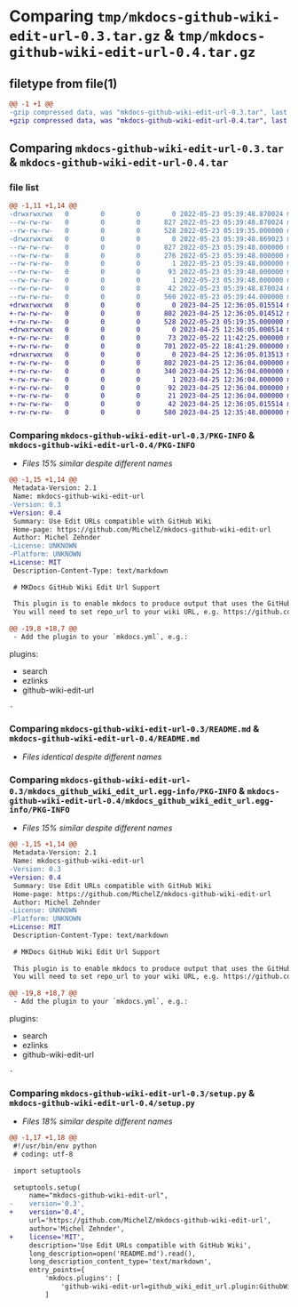 # Comparing `tmp/mkdocs-github-wiki-edit-url-0.3.tar.gz` & `tmp/mkdocs-github-wiki-edit-url-0.4.tar.gz`

## filetype from file(1)

```diff
@@ -1 +1 @@
-gzip compressed data, was "mkdocs-github-wiki-edit-url-0.3.tar", last modified: Mon May 23 05:39:48 2022, max compression
+gzip compressed data, was "mkdocs-github-wiki-edit-url-0.4.tar", last modified: Tue Apr 25 12:36:05 2023, max compression
```

## Comparing `mkdocs-github-wiki-edit-url-0.3.tar` & `mkdocs-github-wiki-edit-url-0.4.tar`

### file list

```diff
@@ -1,11 +1,14 @@
-drwxrwxrwx   0        0        0        0 2022-05-23 05:39:48.870024 mkdocs-github-wiki-edit-url-0.3/
--rw-rw-rw-   0        0        0      827 2022-05-23 05:39:48.870024 mkdocs-github-wiki-edit-url-0.3/PKG-INFO
--rw-rw-rw-   0        0        0      528 2022-05-23 05:19:35.000000 mkdocs-github-wiki-edit-url-0.3/README.md
-drwxrwxrwx   0        0        0        0 2022-05-23 05:39:48.869023 mkdocs-github-wiki-edit-url-0.3/mkdocs_github_wiki_edit_url.egg-info/
--rw-rw-rw-   0        0        0      827 2022-05-23 05:39:48.000000 mkdocs-github-wiki-edit-url-0.3/mkdocs_github_wiki_edit_url.egg-info/PKG-INFO
--rw-rw-rw-   0        0        0      276 2022-05-23 05:39:48.000000 mkdocs-github-wiki-edit-url-0.3/mkdocs_github_wiki_edit_url.egg-info/SOURCES.txt
--rw-rw-rw-   0        0        0        1 2022-05-23 05:39:48.000000 mkdocs-github-wiki-edit-url-0.3/mkdocs_github_wiki_edit_url.egg-info/dependency_links.txt
--rw-rw-rw-   0        0        0       93 2022-05-23 05:39:48.000000 mkdocs-github-wiki-edit-url-0.3/mkdocs_github_wiki_edit_url.egg-info/entry_points.txt
--rw-rw-rw-   0        0        0        1 2022-05-23 05:39:48.000000 mkdocs-github-wiki-edit-url-0.3/mkdocs_github_wiki_edit_url.egg-info/top_level.txt
--rw-rw-rw-   0        0        0       42 2022-05-23 05:39:48.870024 mkdocs-github-wiki-edit-url-0.3/setup.cfg
--rw-rw-rw-   0        0        0      560 2022-05-23 05:39:44.000000 mkdocs-github-wiki-edit-url-0.3/setup.py
+drwxrwxrwx   0        0        0        0 2023-04-25 12:36:05.015514 mkdocs-github-wiki-edit-url-0.4/
+-rw-rw-rw-   0        0        0      802 2023-04-25 12:36:05.014512 mkdocs-github-wiki-edit-url-0.4/PKG-INFO
+-rw-rw-rw-   0        0        0      528 2022-05-23 05:19:35.000000 mkdocs-github-wiki-edit-url-0.4/README.md
+drwxrwxrwx   0        0        0        0 2023-04-25 12:36:05.000514 mkdocs-github-wiki-edit-url-0.4/github_wiki_edit_url/
+-rw-rw-rw-   0        0        0       73 2022-05-22 11:42:25.000000 mkdocs-github-wiki-edit-url-0.4/github_wiki_edit_url/__init__.py
+-rw-rw-rw-   0        0        0      701 2022-05-22 18:41:29.000000 mkdocs-github-wiki-edit-url-0.4/github_wiki_edit_url/plugin.py
+drwxrwxrwx   0        0        0        0 2023-04-25 12:36:05.013513 mkdocs-github-wiki-edit-url-0.4/mkdocs_github_wiki_edit_url.egg-info/
+-rw-rw-rw-   0        0        0      802 2023-04-25 12:36:04.000000 mkdocs-github-wiki-edit-url-0.4/mkdocs_github_wiki_edit_url.egg-info/PKG-INFO
+-rw-rw-rw-   0        0        0      340 2023-04-25 12:36:04.000000 mkdocs-github-wiki-edit-url-0.4/mkdocs_github_wiki_edit_url.egg-info/SOURCES.txt
+-rw-rw-rw-   0        0        0        1 2023-04-25 12:36:04.000000 mkdocs-github-wiki-edit-url-0.4/mkdocs_github_wiki_edit_url.egg-info/dependency_links.txt
+-rw-rw-rw-   0        0        0       92 2023-04-25 12:36:04.000000 mkdocs-github-wiki-edit-url-0.4/mkdocs_github_wiki_edit_url.egg-info/entry_points.txt
+-rw-rw-rw-   0        0        0       21 2023-04-25 12:36:04.000000 mkdocs-github-wiki-edit-url-0.4/mkdocs_github_wiki_edit_url.egg-info/top_level.txt
+-rw-rw-rw-   0        0        0       42 2023-04-25 12:36:05.015514 mkdocs-github-wiki-edit-url-0.4/setup.cfg
+-rw-rw-rw-   0        0        0      580 2023-04-25 12:35:48.000000 mkdocs-github-wiki-edit-url-0.4/setup.py
```

### Comparing `mkdocs-github-wiki-edit-url-0.3/PKG-INFO` & `mkdocs-github-wiki-edit-url-0.4/PKG-INFO`

 * *Files 15% similar despite different names*

```diff
@@ -1,15 +1,14 @@
 Metadata-Version: 2.1
 Name: mkdocs-github-wiki-edit-url
-Version: 0.3
+Version: 0.4
 Summary: Use Edit URLs compatible with GitHub Wiki
 Home-page: https://github.com/MichelZ/mkdocs-github-wiki-edit-url
 Author: Michel Zehnder
-License: UNKNOWN
-Platform: UNKNOWN
+License: MIT
 Description-Content-Type: text/markdown
 
 # MKDocs GitHub Wiki Edit Url Support
 
 This plugin is to enable mkdocs to produce output that uses the GitHub Wiki-style edit URL's, e.g. https://github.com/project/repo/wiki/some/path/_edit  
 You will need to set repo_url to your wiki URL, e.g. https://github.com/project/repo/wiki. The plugin will use repo_url/<path>/_edit as the URL style.
 
@@ -19,8 +18,7 @@
 - Add the plugin to your `mkdocs.yml`, e.g.:
 ``` 
 plugins:
   - search
   - ezlinks
   - github-wiki-edit-url
 ```
-
```

### Comparing `mkdocs-github-wiki-edit-url-0.3/README.md` & `mkdocs-github-wiki-edit-url-0.4/README.md`

 * *Files identical despite different names*

### Comparing `mkdocs-github-wiki-edit-url-0.3/mkdocs_github_wiki_edit_url.egg-info/PKG-INFO` & `mkdocs-github-wiki-edit-url-0.4/mkdocs_github_wiki_edit_url.egg-info/PKG-INFO`

 * *Files 15% similar despite different names*

```diff
@@ -1,15 +1,14 @@
 Metadata-Version: 2.1
 Name: mkdocs-github-wiki-edit-url
-Version: 0.3
+Version: 0.4
 Summary: Use Edit URLs compatible with GitHub Wiki
 Home-page: https://github.com/MichelZ/mkdocs-github-wiki-edit-url
 Author: Michel Zehnder
-License: UNKNOWN
-Platform: UNKNOWN
+License: MIT
 Description-Content-Type: text/markdown
 
 # MKDocs GitHub Wiki Edit Url Support
 
 This plugin is to enable mkdocs to produce output that uses the GitHub Wiki-style edit URL's, e.g. https://github.com/project/repo/wiki/some/path/_edit  
 You will need to set repo_url to your wiki URL, e.g. https://github.com/project/repo/wiki. The plugin will use repo_url/<path>/_edit as the URL style.
 
@@ -19,8 +18,7 @@
 - Add the plugin to your `mkdocs.yml`, e.g.:
 ``` 
 plugins:
   - search
   - ezlinks
   - github-wiki-edit-url
 ```
-
```

### Comparing `mkdocs-github-wiki-edit-url-0.3/setup.py` & `mkdocs-github-wiki-edit-url-0.4/setup.py`

 * *Files 18% similar despite different names*

```diff
@@ -1,17 +1,18 @@
 #!/usr/bin/env python
 # coding: utf-8
 
 import setuptools
 
 setuptools.setup(
     name="mkdocs-github-wiki-edit-url",
-    version='0.3',
+    version='0.4',
     url='https://github.com/MichelZ/mkdocs-github-wiki-edit-url',
     author='Michel Zehnder',
+    license='MIT',
     description='Use Edit URLs compatible with GitHub Wiki',
     long_description=open('README.md').read(),
     long_description_content_type='text/markdown',
     entry_points={
         'mkdocs.plugins': [
             'github-wiki-edit-url=github_wiki_edit_url.plugin:GithubWikiEditUrlPlugin'
         ]
```

